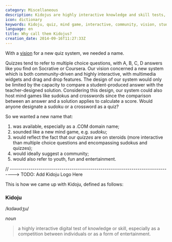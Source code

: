 ```yaml
---
category: Miscellaneous
description: Kidojus are highly interactive knowledge and skill tests, ie. quizzes on steriods.
icon: dictionary
keywords: Kidoju, quiz, mind game, interactive, community, vision, student, teacher, answer, solution, score
language: en
title: Why call them Kidojus?
creation_date: 2014-09-16T11:27:33Z
---
```

With a [vision](vision) for a new quiz system, we needed a name.

Quizzes tend to refer to multiple choice questions, with A, B, C, D answers like you find on Socrative or Coursera.
Our vision concerned a new system which is both community-driven and highly interactive, with multimedia widgets and drag and drop features.
The design of our system would only be limited by the capacity to compare a student-produced answer with the teacher-designed solution.
Considering this design, our system could also host mind games like sudokus and crosswords since the comparison between an answer and a solution applies to calculate a score.
Would anyone designate a sudoku or a crossword as a quiz?

So we wanted a new name that:

1. was available, especially as a .COM domain name;
2. sounded like a new mind game, e.g. *sudoku*;
3. would reflect the fact that our *quizzes* are on steroids (more interactive than multiple choice questions and encompassing sudokus and quizzes);
4. would ideally suggest a community;
5. would also refer to youth, fun and entertainment.

// --------------------------------------------------------------------------------> TODO: Add Kidoju Logo Here

This is how we came up with Kidoju, defined as follows:

### Kidoju

/kɪdəʊdʒu/

*noun*

> a highly interactive digital test of knowledge or skill, especially as a competition between individuals or as a form of entertainment.
